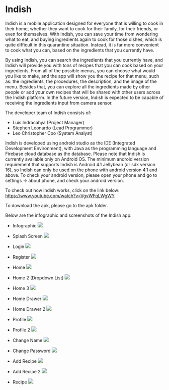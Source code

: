 # Indish

Indish is a mobile application designed for everyone that is willing to cook in their home, whether they want to cook for their family, for their friends, or even for themselves. With Indish, you can save your time from wondering what to eat, and buying ingredients again to cook for those dishes, which is quite difficult in this quarantine situation. Instead, it is far more convenient to cook what you can, based on the ingredients that you currently have.

By using Indish, you can search the ingredients that you currently have, and Indish will provide you with tons of recipes that you can cook based on your ingredients. From all of the possible menus, you can choose what would you like to make, and the app will show you the recipe for that menu, such as: the ingredients, the procedures, the description, and the image of the menu. Besides that, you can explore all the ingredients made by other people or add your own recipes that will be shared with other users across the Indish platform. In the future version, Indish is expected to be capable of receiving the Ingredients input from camera sensor.

The developer team of Indish consists of:
- Luis Indracahya (Project Manager)
- Stephen Leonardo (Lead Programmer)
- Leo Christopher Coo (System Analyst)

Indish is developed using android studio as the IDE (Integrated Development Environment), with Java as the programming language and Firebase cloud database as the database. Please note that Indish is currently available only on Android OS. The minimum android version requirement that supports Indish is Android 4.1 Jellybean (or sdk version 16), so Indish can only be used on the phone with android version 4.1 and above. To check your android version, please open your phone and go to settings -> about phone, and check your android version.

To check out how indish works, click on the link below:
https://www.youtube.com/watch?v=VgvWFqLWgWY

To download the apk, please go to the apk folder.

Below are the infographic and screenshots of the Indish app:

- Infographic
![](https://github.com/luisindracahya/Indish/blob/master/Screenshots/Infographic/Indish%20Infographic.png?raw=true)

- Splash Screen
![](https://github.com/luisindracahya/Indish/blob/master/Screenshots/1%20Splash%20Screen.jpg?raw=true)

- Login
![](https://github.com/luisindracahya/Indish/blob/master/Screenshots/2%20Login.jpg?raw=true)

- Register
![](https://github.com/luisindracahya/Indish/blob/master/Screenshots/3%20Register.jpg?raw=true)

- Home
![](https://github.com/luisindracahya/Indish/blob/master/Screenshots/4%20Home.png?raw=true)

- Home 2 (Dropdown List)
![](https://github.com/luisindracahya/Indish/blob/master/Screenshots/5%20Home%202%20(Dropdown%20List).jpg?raw=true)

- Home 3
![](https://github.com/luisindracahya/Indish/blob/master/Screenshots/6%20Home%203.jpg?raw=true)

- Home Drawer
![](https://github.com/luisindracahya/Indish/blob/master/Screenshots/7%20Home%20Drawer.jpg?raw=true)

- Home Drawer 2
![](https://github.com/luisindracahya/Indish/blob/master/Screenshots/8%20Home%20Drawer%202.jpg?raw=true)

- Profile
![](https://github.com/luisindracahya/Indish/blob/master/Screenshots/9%20Profile.png?raw=true)

- Profile 2
![](https://github.com/luisindracahya/Indish/blob/master/Screenshots/10%20Profile%202.jpg?raw=true)

- Change Name
![](https://github.com/luisindracahya/Indish/blob/master/Screenshots/11%20Change%20Name.jpg?raw=true)

- Change Password
![](https://github.com/luisindracahya/Indish/blob/master/Screenshots/12%20Change%20Password.jpg?raw=true)

- Add Recipe
![](https://github.com/luisindracahya/Indish/blob/master/Screenshots/13%20Add%20Recipe.jpg?raw=true)

- Add Recipe 2
![](https://github.com/luisindracahya/Indish/blob/master/Screenshots/14%20Add%20Recipe%202.jpg?raw=true)

- Recipe
![](https://github.com/luisindracahya/Indish/blob/master/Screenshots/15%20Recipe.jpg?raw=true)
